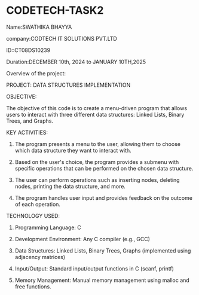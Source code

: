 # CODETECH-TASK2

Name:SWATHIKA BHAYYA

company:CODTECH IT SOLUTIONS PVT.LTD

ID::CT08DS10239

Duration:DECEMBER 10th, 2024 to JANUARY 10TH,2025

Overview of the project:

PROJECT: DATA STRUCTURES IMPLEMENTATION

OBJECTIVE:

The objective of this code is to create a menu-driven program that allows users to interact with three different data structures: Linked Lists, Binary Trees, and Graphs.

KEY ACTIVITIES:

1. The program presents a menu to the user, allowing them to choose which data structure they want to interact with.
  
2. Based on the user's choice, the program provides a submenu with specific operations that can be performed on the chosen data structure.

3. The user can perform operations such as inserting nodes, deleting nodes, printing the data structure, and more.
 
4. The program handles user input and provides feedback on the outcome of each operation.

TECHNOLOGY USED:

1. Programming Language: C
   
2. Development Environment: Any C compiler (e.g., GCC)
   
3. Data Structures: Linked Lists, Binary Trees, Graphs (implemented using adjacency matrices)
   
4. Input/Output: Standard input/output functions in C (scanf, printf)
   
5. Memory Management: Manual memory management using malloc and free functions.

